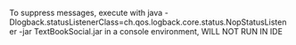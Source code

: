 To suppress messages, execute with
java -Dlogback.statusListenerClass=ch.qos.logback.core.status.NopStatusListener -jar TextBookSocial.jar
in a console environment, WILL NOT RUN IN IDE
